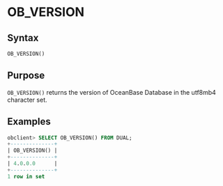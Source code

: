 # OB_VERSION

## Syntax

```sql
OB_VERSION()
```

## Purpose

`OB_VERSION()` returns the version of OceanBase Database in the utf8mb4 character set.

## Examples

```sql
obclient> SELECT OB_VERSION() FROM DUAL;
+--------------+
| OB_VERSION() |
+--------------+
| 4.0.0.0      |
+--------------+
1 row in set
```
